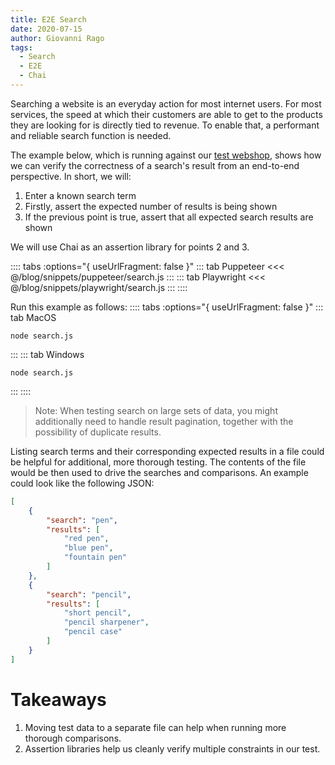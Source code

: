 ```yaml
---
title: E2E Search
date: 2020-07-15
author: Giovanni Rago
tags: 
  - Search
  - E2E
  - Chai
---
```


Searching a website is an everyday action for most internet users. For most services, the speed at which their customers are able to get to the products they are looking for is directly tied to revenue. To enable that, a performant and reliable search function is needed.

The example below, which is running against our [test webshop](https://danube-store.herokuapp.com/), shows how we can verify the correctness of a search's result from an end-to-end perspective. In short, we will:
1. Enter a known search term
2. Firstly, assert the expected number of results is being shown
3. If the previous point is true, assert that all expected search results are shown

We will use Chai as an assertion library for points 2 and 3.

:::: tabs :options="{ useUrlFragment: false }"
::: tab Puppeteer 
<<< @/blog/snippets/puppeteer/search.js
:::
::: tab Playwright
<<< @/blog/snippets/playwright/search.js
:::
::::

Run this example as follows:
:::: tabs :options="{ useUrlFragment: false }"
::: tab MacOS
```shell script
node search.js
```
:::
::: tab Windows
```shell script
node search.js
```
:::
::::

> Note: When testing search on large sets of data, you might additionally need to handle result pagination, together with the possibility of duplicate results.

Listing search terms and their corresponding expected results in a file could be helpful for additional, more thorough testing. The contents of the file would be then used to drive the searches and comparisons. An example could look like the following JSON:

```json
[
    {
        "search": "pen",
        "results": [
            "red pen",
            "blue pen",
            "fountain pen"
        ]
    },
    {
        "search": "pencil",
        "results": [
            "short pencil",
            "pencil sharpener",
            "pencil case"
        ]
    }   
]
```

# Takeaways
1. Moving test data to a separate file can help when running more thorough comparisons.
2. Assertion libraries help us cleanly verify multiple constraints in our test.